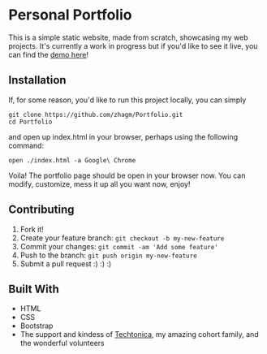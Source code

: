 # Personal Portfolio

This is a simple static website, made from scratch, showcasing my web projects. It's currently a work in progress but if you'd like to see it live, you can find the [demo here](https://zhagm.github.io/Portfolio/)!

## Installation

If, for some reason, you'd like to run this project locally, you can simply

```
git clone https://github.com/zhagm/Portfolio.git
cd Portfolio
```

and open up index.html in your browser, perhaps using the following command:

```
open ./index.html -a Google\ Chrome
```

Voila! The portfolio page should be open in your browser now.
You can modify, customize, mess it up all you want now, enjoy!

## Contributing

1. Fork it!
2. Create your feature branch: `git checkout -b my-new-feature`
3. Commit your changes: `git commit -am 'Add some feature'`
4. Push to the branch: `git push origin my-new-feature`
5. Submit a pull request :) :) :)

## Built With

- HTML
- CSS
- Bootstrap
- The support and kindess of [Techtonica](https://techtonica.org/), my amazing cohort family, and the wonderful volunteers
